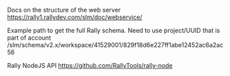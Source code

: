 Docs on the structure of the web server
https://rally1.rallydev.com/slm/doc/webservice/

Example path to get the full Rally schema. Need to use project/UUID that is part of account
/slm/schema/v2.x/workspace/41529001/829f18d6e227ff1abe12452ac6a2ac56

Rally NodeJS API
https://github.com/RallyTools/rally-node
